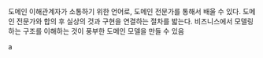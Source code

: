 도메인 이해관계자가 소통하기 위한 언어로, 도메인 전문가를 통해서 배울 수 있다.
도메인 전문가와 합의 후 실상의 것과 구현을 연결하는 절차를 밟는다.
비즈니스에서 모델링하는 구조를 이해하는 것이 풍부한 도메인 모델을 만들 수 있음

a